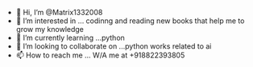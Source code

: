 - 👋 Hi, I’m @Matrix1332008
- 👀 I’m interested in ... codinng and reading new books that help me to grow my knowledge
- 🌱 I’m currently learning ...python
- 💞️ I’m looking to collaborate on ...python works related to ai
- 📫 How to reach me ... W/A me at +918822393805

<!---
Matrix1332008/Matrix1332008 is a ✨ special ✨ repository because its `README.md` (this file) appears on your GitHub profile.
You can click the Preview link to take a look at your changes.
--->
